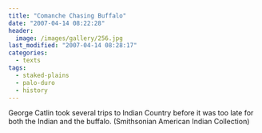 ```yaml
---
title: "Comanche Chasing Buffalo"
date: "2007-04-14 08:22:28"
header:
  image: /images/gallery/256.jpg
last_modified: "2007-04-14 08:28:17"
categories:
  - texts
tags:
  - staked-plains
  - palo-duro
  - history  
---
```


George Catlin took several trips to Indian Country before it was too late for both the Indian and the buffalo. (Smithsonian American Indian Collection)
